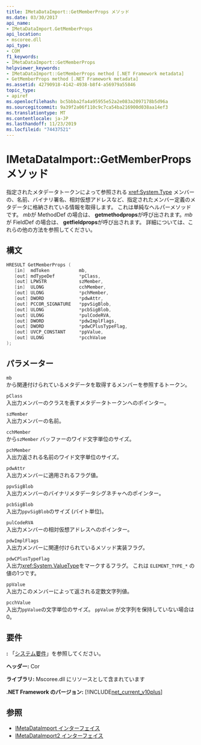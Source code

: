 ```yaml
---
title: IMetaDataImport::GetMemberProps メソッド
ms.date: 03/30/2017
api_name:
- IMetaDataImport.GetMemberProps
api_location:
- mscoree.dll
api_type:
- COM
f1_keywords:
- IMetaDataImport::GetMemberProps
helpviewer_keywords:
- IMetaDataImport::GetMemberProps method [.NET Framework metadata]
- GetMemberProps method [.NET Framework metadata]
ms.assetid: 42790918-4142-4938-b8f4-a56979a55846
topic_type:
- apiref
ms.openlocfilehash: bc5bbba2fa4a95955e52a2e083a2097178b5d96a
ms.sourcegitcommit: 9a39f2a06f110c9c7ca54ba216900d038aa14ef3
ms.translationtype: MT
ms.contentlocale: ja-JP
ms.lasthandoff: 11/23/2019
ms.locfileid: "74437521"
---
```

# <a name="imetadataimportgetmemberprops-method"></a>IMetaDataImport::GetMemberProps メソッド
指定されたメタデータトークンによって参照される <xref:System.Type> メンバーの、名前、バイナリ署名、相対仮想アドレスなど、指定されたメンバー定義のメタデータに格納されている情報を取得します。 これは単純なヘルパーメソッドです。 *mb*が MethodDef の場合は、 **getmethodprops**が呼び出されます。*mb*が FieldDef の場合は、 **getfieldprops**が呼び出されます。 詳細については、これらの他の方法を参照してください。 
  
## <a name="syntax"></a>構文  
  
```cpp  
HRESULT GetMemberProps (  
   [in]  mdToken           mb,   
   [out] mdTypeDef         *pClass,  
   [out] LPWSTR            szMember,   
   [in]  ULONG             cchMember,   
   [out] ULONG             *pchMember,   
   [out] DWORD             *pdwAttr,  
   [out] PCCOR_SIGNATURE   *ppvSigBlob,   
   [out] ULONG             *pcbSigBlob,   
   [out] ULONG             *pulCodeRVA,   
   [out] DWORD             *pdwImplFlags,   
   [out] DWORD             *pdwCPlusTypeFlag,   
   [out] UVCP_CONSTANT     *ppValue,  
   [out] ULONG             *pcchValue  
);  
```  
  
## <a name="parameters"></a>パラメーター  
 `mb`  
 から関連付けられているメタデータを取得するメンバーを参照するトークン。  
  
 `pClass`  
 入出力メンバーのクラスを表すメタデータトークンへのポインター。  
  
 `szMember`  
 入出力メンバーの名前。  
  
 `cchMember`  
 から`szMember` バッファーのワイド文字単位のサイズ。  
  
 `pchMember`  
 入出力返される名前のワイド文字単位のサイズ。  
  
 `pdwAttr`  
 入出力メンバーに適用されるフラグ値。  
  
 `ppvSigBlob`  
 入出力メンバーのバイナリメタデータシグネチャへのポインター。  
  
 `pcbSigBlob`  
 入出力`ppvSigBlob`のサイズ (バイト単位)。  
  
 `pulCodeRVA`  
 入出力メンバーの相対仮想アドレスへのポインター。  
  
 `pdwImplFlags`  
 入出力メンバーに関連付けられているメソッド実装フラグ。  
  
 `pdwCPlusTypeFlag`  
 入出力<xref:System.ValueType>をマークするフラグ。 これは `ELEMENT_TYPE_*` の値の1つです。
  
 `ppValue`  
 入出力このメンバーによって返される定数文字列値。  
  
 `pcchValue`  
 入出力`ppValue`の文字単位のサイズ。 `ppValue` が文字列を保持していない場合は0。  
  
## <a name="requirements"></a>要件  
 **:** 「[システム要件](../../../../docs/framework/get-started/system-requirements.md)」を参照してください。  
  
 **ヘッダー:** Cor  
  
 **ライブラリ:** Mscoree.dll にリソースとして含まれています  
  
 **.NET Framework のバージョン:** [!INCLUDE[net_current_v10plus](../../../../includes/net-current-v10plus-md.md)]  
  
## <a name="see-also"></a>参照

- [IMetaDataImport インターフェイス](../../../../docs/framework/unmanaged-api/metadata/imetadataimport-interface.md)
- [IMetaDataImport2 インターフェイス](../../../../docs/framework/unmanaged-api/metadata/imetadataimport2-interface.md)
